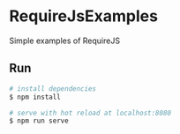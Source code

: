 # RequireJsExamples
Simple examples of RequireJS

## Run

``` bash
# install dependencies
$ npm install

# serve with hot reload at localhost:8080
$ npm run serve